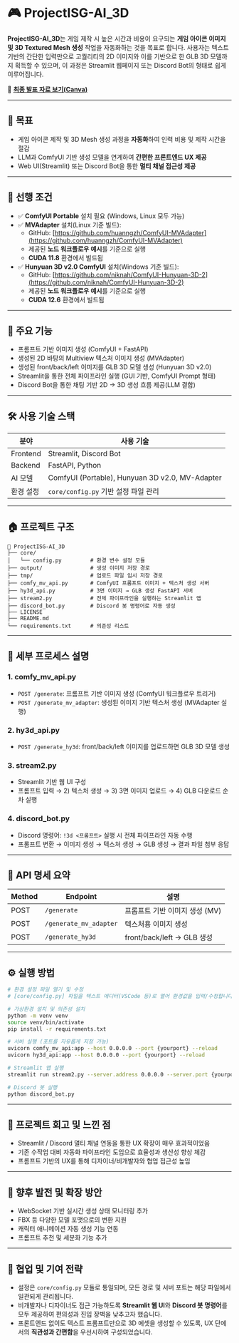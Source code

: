 # 🎮 ProjectISG-AI_3D

**ProjectISG-AI_3D**는 게임 제작 시 높은 시간과 비용이 요구되는 **게임 아이콘 이미지 및 3D Textured Mesh 생성** 작업을 자동화하는 것을 목표로 합니다. 사용자는 텍스트 기반의 간단한 입력만으로 고퀄리티의 2D 이미지와 이를 기반으로 한 GLB 3D 모델까지 획득할 수 있으며, 이 과정은 Streamlit 웹페이지 또는 Discord Bot의 형태로 쉽게 이루어집니다.

📎 **[최종 발표 자료 보기(Canva)](https://www.canva.com/design/DAGpFri1Psc/8Qdu-G4EM12JpsM9bEOmXg/view?utm_content=DAGpFri1Psc&utm_campaign=designshare&utm_medium=link2&utm_source=uniquelinks&utlId=h09cc5a9eb8)**

---

## 🚀 목표

- 게임 아이콘 제작 및 3D Mesh 생성 과정을 **자동화**하여 인력 비용 및 제작 시간을 절감
- LLM과 ComfyUI 기반 생성 모델을 연계하여 **간편한 프론트엔드 UX 제공**
- Web UI(Streamlit) 또는 Discord Bot을 통한 **멀티 채널 접근성 제공**

---

## 📌 선행 조건

- ✅ **ComfyUI Portable** 설치 필요 (Windows, Linux 모두 가능)
- ✅ **MVAdapter** 설치(Linux 기준 빌드):
  - GitHub: [https://github.com/huanngzh/ComfyUI-MVAdapter](https://github.com/huanngzh/ComfyUI-MVAdapter)
  - 제공된 **노드 워크플로우 예시**를 기준으로 실행
  - **CUDA 11.8** 환경에서 빌드됨
- ✅ **Hunyuan 3D v2.0 ComfyUI** 설치(Windows 기준 빌드):
  - GitHub: [https://github.com/niknah/ComfyUI-Hunyuan-3D-2](https://github.com/niknah/ComfyUI-Hunyuan-3D-2)
  - 제공된 **노드 워크플로우 예시**를 기준으로 실행
  - **CUDA 12.6** 환경에서 빌드됨

---

## 🤩 주요 기능

- 프롬프트 기반 이미지 생성 (ComfyUI + FastAPI)
- 생성된 2D 바탕의 Multiview 텍스처 이미지 생성 (MVAdapter)
- 생성된 front/back/left 이미지를 GLB 3D 모델 생성 (Hunyuan 3D v2.0)
- Streamlit을 통한 전체 파이프라인 실행 (GUI 기반, ComfyUI Prompt 형태)
- Discord Bot을 통한 채팅 기반 2D → 3D 생성 흐름 제공(LLM 결합)

---

## 🛠 사용 기술 스택

| 분야       | 사용 기술                                           |
| -------- | ----------------------------------------------- |
| Frontend | Streamlit, Discord Bot                          |
| Backend  | FastAPI, Python                                 |
| AI 모델    | ComfyUI (Portable), Hunyuan 3D v2.0, MV-Adapter |
| 환경 설정    | `core/config.py` 기반 설정 파일 관리                    |

---

## 🏠 프로젝트 구조

```
📁 ProjectISG-AI_3D
├── core/
│   └── config.py         # 환경 변수 설정 모듈
├── output/               # 생성 이미지 저장 경로
├── tmp/                  # 업로드 파일 임시 저장 경로
├── comfy_mv_api.py       # ComfyUI 프롬프트 이미지 + 텍스처 생성 서버
├── hy3d_api.py           # 3면 이미지 → GLB 생성 FastAPI 서버
├── stream2.py            # 전체 파이프라인을 실행하는 Streamlit 앱
├── discord_bot.py        # Discord 봇 명령어로 자동 생성
├── LICENSE
├── README.md
└── requirements.txt      # 의존성 리스트
```

---

## 🧬 세부 프로세스 설명

### 1. comfy_mv_api.py

- `POST /generate`: 프롬프트 기반 이미지 생성 (ComfyUI 워크플로우 트리거)
- `POST /generate_mv_adapter`: 생성된 이미지 기반 텍스처 생성 (MVAdapter 실행)

### 2. hy3d_api.py

- `POST /generate_hy3d`: front/back/left 이미지를 업로드하면 GLB 3D 모델 생성

### 3. stream2.py

- Streamlit 기반 웹 UI 구성
- 프롬프트 입력 → 2) 텍스처 생성 → 3) 3면 이미지 업로드 → 4) GLB 다운로드 순차 실행

### 4. discord_bot.py

- Discord 명령어: `!3d <프롬프트>` 실행 시 전체 파이프라인 자동 수행
- 프롬프트 변환 → 이미지 생성 → 텍스처 생성 → GLB 생성 → 결과 파일 첨부 응답

---

## 📡 API 명세 요약

| Method | Endpoint               | 설명                       |
| ------ | ---------------------- | ------------------------ |
| POST   | `/generate`            | 프롬프트 기반 이미지 생성 (MV)      |
| POST   | `/generate_mv_adapter` | 텍스처용 이미지 생성              |
| POST   | `/generate_hy3d`       | front/back/left → GLB 생성 |

---

## ⚙ 실행 방법

```bash
# 환경 설정 파일 열기 및 수정
# [core/config.py] 파일을 텍스트 에디터(VSCode 등)로 열어 환경값을 입력/수정합니다.

# 가상환경 설치 및 의존성 설치
python -m venv venv
source venv/bin/activate
pip install -r requirements.txt

# 서버 실행 (포트를 자유롭게 지정 가능)
uvicorn comfy_mv_api:app --host 0.0.0.0 --port {yourport} --reload
uvicorn hy3d_api:app --host 0.0.0.0 --port {yourport} --reload

# Streamlit 앱 실행
streamlit run stream2.py --server.address 0.0.0.0 --server.port {yourport}

# Discord 봇 실행
python discord_bot.py
```

---

## 💭 프로젝트 회고 및 느낀 점

- Streamlit / Discord 멀티 채널 연동을 통한 UX 확장이 매우 효과적이었음
- 기존 수작업 대비 자동화 파이프라인 도입으로 효율성과 생산성 향상 체감
- 프롬프트 기반의 UX를 통해 디자이너/비개발자와 협업 접근성 높임

---

## 🔮 향후 발전 및 확장 방안

- WebSocket 기반 실시간 생성 상태 모니터링 추가
- FBX 등 다양한 모델 포맷으로의 변환 지원
- 캐릭터 애니메이션 자동 생성 기능 연동
- 프롬프트 추천 및 세분화 기능 추가

---

## 🤝 협업 및 기여 전략

- 설정은 `core/config.py` 모듈로 통일되며, 모든 경로 및 서버 포트는 해당 파일에서 일관되게 관리됩니다.
- 비개발자나 디자이너도 접근 가능하도록 **Streamlit 웹 UI**와 **Discord 봇 명령어**를 모두 제공하여 편의성과 진입 장벽을 낮추고자 했습니다.
- 프론트엔드 없이도 텍스트 프롬프트만으로 3D 에셋을 생성할 수 있도록, UX 단에서의 **직관성과 간편함**을 우선시하여 구성되었습니다.